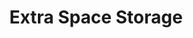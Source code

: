 ---
title: "Extra Space Storage"
url: /raleigh/extra-space-storage-capital-boulevard/
shop: storage rental
---